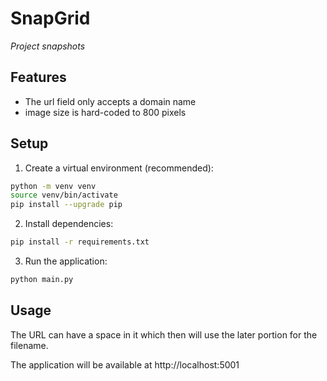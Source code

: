 # SnapGrid

*Project snapshots*

## Features

- The url field only accepts a domain name
- image size is hard-coded to 800 pixels

## Setup

1. Create a virtual environment (recommended):
```bash
python -m venv venv
source venv/bin/activate
pip install --upgrade pip
```

2. Install dependencies:
```bash
pip install -r requirements.txt
```

3. Run the application:
```bash
python main.py
```

## Usage

The URL can have a space in it which then will use the later portion
for the filename.

The application will be available at http://localhost:5001

